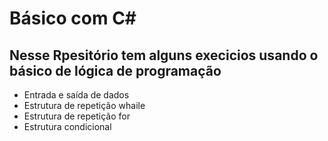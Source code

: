 # Básico com C#   

## Nesse Rpesitório tem alguns execicios usando o básico de lógica de programação 

* Entrada e saída de dados 
* Estrutura de repetição whaile 
* Estrutura de repetição for
* Estrutura condicional 

 



